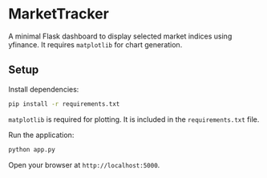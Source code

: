 # MarketTracker

A minimal Flask dashboard to display selected market indices using yfinance. It
requires `matplotlib` for chart generation.

## Setup

Install dependencies:
```bash
pip install -r requirements.txt
```

`matplotlib` is required for plotting. It is included in the
`requirements.txt` file.

Run the application:

```bash
python app.py
```

Open your browser at `http://localhost:5000`.
